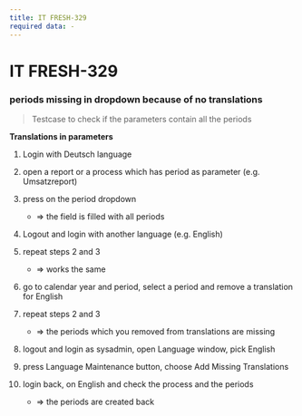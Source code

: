 ```yaml
---
title: IT FRESH-329
required data: -
---
```


# IT FRESH-329
### periods missing in dropdown because of no translations
> Testcase to check if the parameters contain all the periods

**Translations in parameters**

1. Login with Deutsch language

1. open a report or a process which has period as parameter (e.g. Umsatzreport)

1. press on the period dropdown
    * => the field is filled with all periods
   
1. Logout and login with another language (e.g. English)

1. repeat steps 2 and 3
   * => works the same 
   
1. go to calendar year and period, select a period and remove a translation for English

1. repeat steps 2 and 3
   * => the periods which you removed from translations are missing

1. logout and login as sysadmin, open Language window, pick English 

1. press Language Maintenance button, choose Add Missing Translations

1. login back, on English and check the process and the periods
   * => the periods are created back

